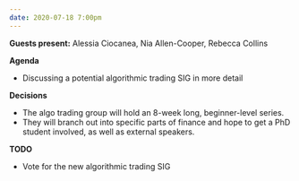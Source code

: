```yaml
---
date: 2020-07-18 7:00pm
---
```

 
**Guests present:**
Alessia Ciocanea, Nia Allen-Cooper, Rebecca Collins

**Agenda**
* Discussing a potential algorithmic trading SIG in more detail

**Decisions**
* The algo trading group will hold an 8-week long, beginner-level series. 
* They will branch out into specific parts of finance and hope to get a PhD student involved, as well as external speakers.

**TODO**
* Vote for the new algorithmic trading SIG
